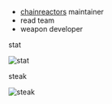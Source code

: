 - [chainreactors](https://github.com/chainreactors) maintainer
- read team
- weapon developer

stat

![stat](https://github-readme-stats.vercel.app/api/?username=M09Ic&show_icons=true)

steak

![steak](https://streak-stats.demolab.com?user=M09Ic&theme=tokyonight&locale=zh_Hans)
